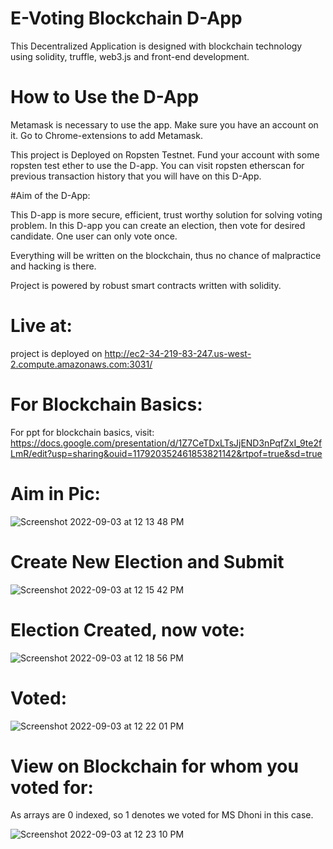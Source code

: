 # E-Voting Blockchain D-App

This Decentralized Application is designed with blockchain technology using solidity, truffle, web3.js and front-end development.

# How to Use the D-App

Metamask is necessary to use the app. Make sure you have an account on it. Go to Chrome-extensions to add Metamask.

This project is Deployed on Ropsten Testnet. Fund your account with some ropsten test ether to use the D-app. You can visit ropsten etherscan for previous transaction history that you will have on this D-App.

#Aim of the D-App:

This D-app is more secure, efficient, trust worthy solution for solving voting problem. 
In this D-app you can create an election, then vote for desired candidate. 
One user can only vote once.

Everything will be written on the blockchain, thus no chance of malpractice and hacking is there.

Project is powered by robust smart contracts written with solidity.

# Live at:

project is deployed on http://ec2-34-219-83-247.us-west-2.compute.amazonaws.com:3031/

# For Blockchain Basics: 
For ppt for blockchain basics, visit: https://docs.google.com/presentation/d/1Z7CeTDxLTsJjEND3nPqfZxI_9te2fLmR/edit?usp=sharing&ouid=117920352461853821142&rtpof=true&sd=true

# Aim in Pic:

![Screenshot 2022-09-03 at 12 13 48 PM](https://user-images.githubusercontent.com/68593746/188259211-59b169a9-761d-4f31-a964-1c47ad1ec7c6.png)

# Create New Election and Submit

![Screenshot 2022-09-03 at 12 15 42 PM](https://user-images.githubusercontent.com/68593746/188259265-dfbcc254-8bc3-4109-90ac-b9818af7ac81.png)

# Election Created, now vote:

![Screenshot 2022-09-03 at 12 18 56 PM](https://user-images.githubusercontent.com/68593746/188259381-5fb996a2-3cf6-4ed7-bf1d-4d452ac4b849.png)

# Voted:

![Screenshot 2022-09-03 at 12 22 01 PM](https://user-images.githubusercontent.com/68593746/188259451-00084679-b136-41cb-b623-3f460980eb85.png)

# View on Blockchain for whom you voted for:

As arrays are 0 indexed, so 1 denotes we voted for MS Dhoni in this case.


![Screenshot 2022-09-03 at 12 23 10 PM](https://user-images.githubusercontent.com/68593746/188259489-cdd34ea0-4a88-4082-ba45-1b196f5b49e0.png)


